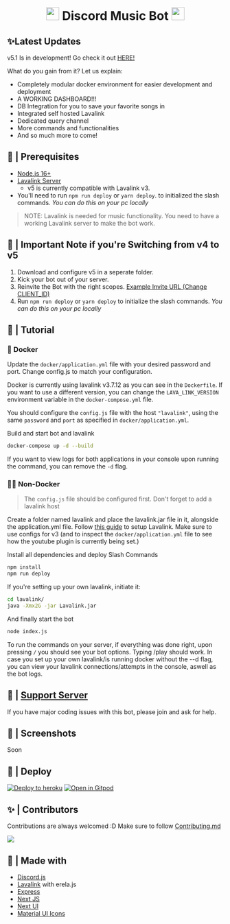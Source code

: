 <h1 align="center"><img src="./assets/logo.gif" width="30px"> Discord Music Bot <img src="./assets/logo.gif" width="30px"></h1>

## ✨Latest Updates

v5.1 Is in development! Go check it out [HERE!](https://github.com/wtfnotavailable/Discord-MusicBot)

What do you gain from it? Let us explain:
 - Completely modular docker environment for easier development and deployment
 - A WORKING DASHBOARD!!!
 - DB Integration for you to save your favorite songs in
 - Integrated self hosted Lavalink
 - Dedicated query channel
 - More commands and functionalities
 - And so much more to come!

## 🚧 | Prerequisites

- [Node.js 16+](https://nodejs.org/en/download/)
- [Lavalink Server](https://code.darrennathanael.com/how-to-lavalink)
  - v5 is currently compatible with Lavalink v3. 
- You'll need to run `npm run deploy` or `yarn deploy`. to initialized the slash commands. _You can do this on your pc
  locally_

> NOTE: Lavalink is needed for music functionality. You need to have a working Lavalink server to make the bot work.

## 📝 | Important Note if you're Switching from v4 to v5

1. Download and configure v5 in a seperate folder.
2. Kick your bot out of your server.
3. Reinvite the Bot with the right
   scopes. [Example Invite URL (Change CLIENT_ID)](https://discord.com/oauth2/authorize?client_id=CLIENT_ID&permissions=277083450689&scope=bot%20applications.commands)
4. Run `npm run deploy` or `yarn deploy` to initialize the slash commands. _You can do this on your pc locally_

## 📝 | Tutorial

### 🐳 Docker
Update the `docker/application.yml` file with your desired password and port. Change config.js to match your configuration.

Docker is currently using lavalink v3.7.12 as you can see in the `Dockerfile`. If you want to use a different version, you can change the `LAVA_LINK_VERSION` environment variable in the `docker-compose.yml` file.



You should configure the `config.js` file with the host `"lavalink"`, using the same `password` and `port` as specified in `docker/application.yml`.

Build and start bot and lavalink
```sh
docker-compose up -d --build
```

If you want to view logs for both applications in your console upon running the command, you can remove the `-d` flag.

### 💪🏻 Non-Docker
> The `config.js` file should be configured first. Don't forget to add a lavalink host

Create a folder named lavalink and place the lavalink.jar file in it, alongside the application.yml file. Follow [this guide](https://code.darrennathanael.com/how-to-lavalink) to setup Lavalink. Make sure to use configs for v3 (and to inspect the `docker/application.yml` file to see how the youtube plugin is currently being set.)

Install all dependencies and deploy Slash Commands
```sh
npm install
npm run deploy
```

If you're setting up your own lavalink, initiate it:
```sh
cd lavalink/
java -Xmx2G -jar Lavalink.jar
```

And finally start the bot
```sh
node index.js
```

To run the commands on your server, if everything was done right, upon pressing `/` you should see your bot options. Typing /play <some music> should work. In case you set up your own lavalink/is running docker without the --d flag, you can view your lavalink connections/attempts in the console, aswell as the bot logs.

## 📝 | [Support Server](https://discord.gg/sbySMS7m3v)

If you have major coding issues with this bot, please join and ask for help.

## 📸 | Screenshots

Soon

## 🚀 | Deploy

[![Deploy to heroku](https://www.herokucdn.com/deploy/button.svg)](https://heroku.com/deploy?template=https://github.com/SudhanPlayz/Discord-MusicBot/tree/v5)
[![Open in Gitpod](https://camo.githubusercontent.com/76e60919474807718793857d8eb615e7a50b18b04050577e5a35c19421f260a3/68747470733a2f2f676974706f642e696f2f627574746f6e2f6f70656e2d696e2d676974706f642e737667)](https://gitpod.io/#https://github.com/SudhanPlayz/Discord-MusicBot/tree/v5)

## ✨ | Contributors

Contributions are always welcomed :D Make sure to follow [Contributing.md](/CONTRIBUTING.md)

<a href="https://github.com/SudhanPlayz/Discord-MusicBot/graphs/contributors">
  <img src="https://contributors-img.web.app/image?repo=SudhanPlayz/Discord-MusicBot" />
</a>

## 🌟 | Made with

- [Discord.js](https://discord.js.org/)
- [Lavalink](https://github.com/freyacodes/Lavalink) with erela.js
- [Express](https://expressjs.com/)
- [Next JS](https://nextjs.org/)
- [Next UI](https://nextui.org)
- [Material UI Icons](https://mui.com/material-ui/material-icons/)
